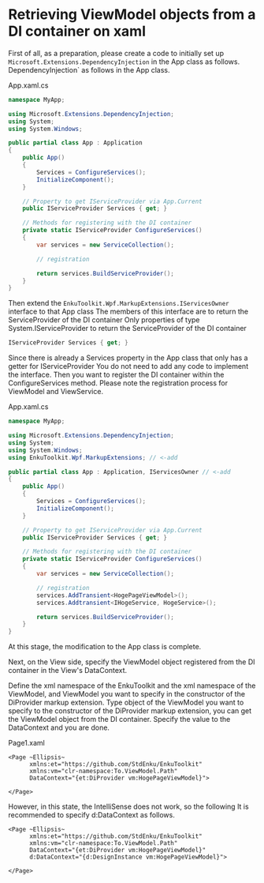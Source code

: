 # Retrieving ViewModel objects from a DI container on xaml

First of all, as a preparation, please create a code to initially set up `Microsoft.Extensions.DependencyInjection` in the App class as follows.
DependencyInjection` as follows in the App class.

App.xaml.cs

```c#
namespace MyApp;

using Microsoft.Extensions.DependencyInjection;
using System;
using System.Windows;

public partial class App : Application
{
    public App()
    {
        Services = ConfigureServices();
        InitializeComponent();
    }

    // Property to get IServiceProvider via App.Current
    public IServiceProvider Services { get; }

    // Methods for registering with the DI container
    private static IServiceProvider ConfigureServices()
    {
        var services = new ServiceCollection();

        // registration

        return services.BuildServiceProvider();
    }
}
```

Then extend the `EnkuToolkit.Wpf.MarkupExtensions.IServicesOwner` interface to that App class
The members of this interface are to return the ServiceProvider of the DI container
Only properties of type System.IServiceProvider to return the ServiceProvider of the DI container

```c#
IServiceProvider Services { get; }
```

Since there is already a Services property in the App class that only has a getter for IServiceProvider
You do not need to add any code to implement the interface.
Then you want to register the DI container within the ConfigureServices method.
Please note the registration process for ViewModel and ViewService.

App.xaml.cs

```c#
namespace MyApp;

using Microsoft.Extensions.DependencyInjection;
using System;
using System.Windows;
using EnkuToolkit.Wpf.MarkupExtensions; // <-add

public partial class App : Application, IServicesOwner // <-add
{
    public App()
    {
        Services = ConfigureServices();
        InitializeComponent();
    }

    // Property to get IServiceProvider via App.Current
    public IServiceProvider Services { get; }

    // Methods for registering with the DI container
    private static IServiceProvider ConfigureServices()
    {
        var services = new ServiceCollection();

        // registration
        services.AddTransient<HogePageViewModel>();
        services.Addtransient<IHogeService, HogeService>();

        return services.BuildServiceProvider();
    }
}
```

At this stage, the modification to the App class is complete.

Next, on the View side, specify the ViewModel object registered from the DI container in the View's DataContext.

Define the xml namespace of the EnkuToolkit and the xml namespace of the ViewModel, and
ViewModel you want to specify in the constructor of the DiProvider markup extension.
Type object of the ViewModel you want to specify to the constructor of the DiProvider markup extension, you can get the ViewModel object from the DI container.
Specify the value to the DataContext and you are done.

Page1.xaml

```xaml
<Page ~Ellipsis~
      xmlns:et="https://github.com/StdEnku/EnkuToolkit"
      xmlns:vm="clr-namespace:To.ViewModel.Path"
      DataContext="{et:DiProvider vm:HogePageViewModel}">

</Page>
```

However, in this state, the IntelliSense does not work, so the following
It is recommended to specify d:DataContext as follows.

```xaml
<Page ~Ellipsis~
      xmlns:et="https://github.com/StdEnku/EnkuToolkit"
      xmlns:vm="clr-namespace:To.ViewModel.Path"
      DataContext="{et:DiProvider vm:HogePageViewModel}"
      d:DataContext="{d:DesignInstance vm:HogePageViewModel}">

</Page>
```

